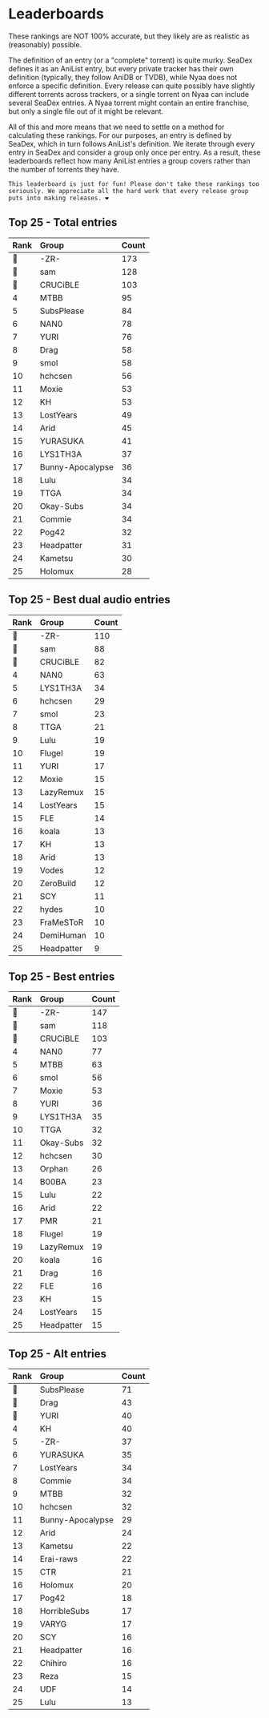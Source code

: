 # Leaderboards

These rankings are NOT 100% accurate, but they likely are as realistic as (reasonably) possible.

The definition of an entry (or a "complete" torrent) is quite murky. SeaDex defines it as an AniList entry, but every private tracker has their own definition (typically, they follow AniDB or TVDB), while Nyaa does not enforce a specific definition. Every release can quite possibly have slightly different torrents across trackers, or a single torrent on Nyaa can include several SeaDex entries. A Nyaa torrent might contain an entire franchise, but only a single file out of it might be relevant.

All of this and more means that we need to settle on a method for calculating these rankings. For our purposes, an entry is defined by SeaDex, which in turn follows AniList's definition. We iterate through every entry in SeaDex and consider a group only once per entry. As a result, these leaderboards reflect how many AniList entries a group covers rather than the number of torrents they have.

```{note}
This leaderboard is just for fun! Please don't take these rankings too seriously. We appreciate all the hard work that every release group puts into making releases. ❤️
```

## Top 25 - Total entries

| Rank | Group            | Count |
| :----| :----------------| :-----|
| 🥇   | -ZR-             | 173   |
| 🥈   | sam              | 128   |
| 🥉   | CRUCiBLE         | 103   |
| 4    | MTBB             | 95    |
| 5    | SubsPlease       | 84    |
| 6    | NAN0             | 78    |
| 7    | YURI             | 76    |
| 8    | Drag             | 58    |
| 9    | smol             | 58    |
| 10   | hchcsen          | 56    |
| 11   | Moxie            | 53    |
| 12   | KH               | 53    |
| 13   | LostYears        | 49    |
| 14   | Arid             | 45    |
| 15   | YURASUKA         | 41    |
| 16   | LYS1TH3A         | 37    |
| 17   | Bunny-Apocalypse | 36    |
| 18   | Lulu             | 34    |
| 19   | TTGA             | 34    |
| 20   | Okay-Subs        | 34    |
| 21   | Commie           | 34    |
| 22   | Pog42            | 32    |
| 23   | Headpatter       | 31    |
| 24   | Kametsu          | 30    |
| 25   | Holomux          | 28    |

## Top 25 - Best dual audio entries

| Rank | Group      | Count |
| :----| :----------| :-----|
| 🥇   | -ZR-       | 110   |
| 🥈   | sam        | 88    |
| 🥉   | CRUCiBLE   | 82    |
| 4    | NAN0       | 63    |
| 5    | LYS1TH3A   | 34    |
| 6    | hchcsen    | 29    |
| 7    | smol       | 23    |
| 8    | TTGA       | 21    |
| 9    | Lulu       | 19    |
| 10   | Flugel     | 19    |
| 11   | YURI       | 17    |
| 12   | Moxie      | 15    |
| 13   | LazyRemux  | 15    |
| 14   | LostYears  | 15    |
| 15   | FLE        | 14    |
| 16   | koala      | 13    |
| 17   | KH         | 13    |
| 18   | Arid       | 13    |
| 19   | Vodes      | 12    |
| 20   | ZeroBuild  | 12    |
| 21   | SCY        | 11    |
| 22   | hydes      | 10    |
| 23   | FraMeSToR  | 10    |
| 24   | DemiHuman  | 10    |
| 25   | Headpatter | 9     |

## Top 25 - Best entries

| Rank | Group      | Count |
| :----| :----------| :-----|
| 🥇   | -ZR-       | 147   |
| 🥈   | sam        | 118   |
| 🥉   | CRUCiBLE   | 103   |
| 4    | NAN0       | 77    |
| 5    | MTBB       | 63    |
| 6    | smol       | 56    |
| 7    | Moxie      | 53    |
| 8    | YURI       | 36    |
| 9    | LYS1TH3A   | 35    |
| 10   | TTGA       | 32    |
| 11   | Okay-Subs  | 32    |
| 12   | hchcsen    | 30    |
| 13   | Orphan     | 26    |
| 14   | B00BA      | 23    |
| 15   | Lulu       | 22    |
| 16   | Arid       | 22    |
| 17   | PMR        | 21    |
| 18   | Flugel     | 19    |
| 19   | LazyRemux  | 19    |
| 20   | koala      | 16    |
| 21   | Drag       | 16    |
| 22   | FLE        | 16    |
| 23   | KH         | 15    |
| 24   | LostYears  | 15    |
| 25   | Headpatter | 15    |

## Top 25 - Alt entries

| Rank | Group            | Count |
| :----| :----------------| :-----|
| 🥇   | SubsPlease       | 71    |
| 🥈   | Drag             | 43    |
| 🥉   | YURI             | 40    |
| 4    | KH               | 40    |
| 5    | -ZR-             | 37    |
| 6    | YURASUKA         | 35    |
| 7    | LostYears        | 34    |
| 8    | Commie           | 34    |
| 9    | MTBB             | 32    |
| 10   | hchcsen          | 32    |
| 11   | Bunny-Apocalypse | 29    |
| 12   | Arid             | 24    |
| 13   | Kametsu          | 22    |
| 14   | Erai-raws        | 22    |
| 15   | CTR              | 21    |
| 16   | Holomux          | 20    |
| 17   | Pog42            | 18    |
| 18   | HorribleSubs     | 17    |
| 19   | VARYG            | 17    |
| 20   | SCY              | 16    |
| 21   | Headpatter       | 16    |
| 22   | Chihiro          | 16    |
| 23   | Reza             | 15    |
| 24   | UDF              | 14    |
| 25   | Lulu             | 13    |
